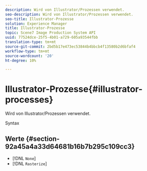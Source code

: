 ```yaml
---
description: Wird von Illustrator/Prozessen verwendet.
seo-description: Wird von Illustrator/Prozessen verwendet.
seo-title: Illustrator-Prozesse
solution: Experience Manager
title: Illustrator-Prozesse
topic: Scene7 Image Production System API
uuid: 77524dce-25f5-4b01-a729-605a93544fbb
translation-type: tm+mt
source-git-commit: 2bd5b17e473ec53844b4bbcb4f13580b2d6bfaf4
workflow-type: tm+mt
source-wordcount: '20'
ht-degree: 10%

---
```



# Illustrator-Prozesse{#illustrator-processes}

Wird von Illustrator/Prozessen verwendet.

Syntax

## Werte {#section-92a45a4a33d64681b16b7b295c109cc3}

* [!DNL `None`]
* [!DNL `Rasterize`]

